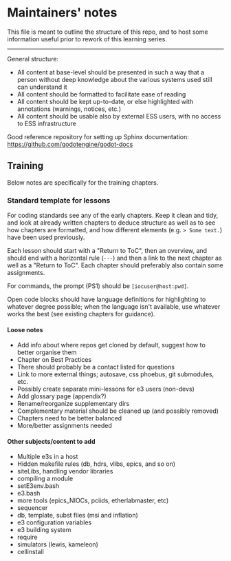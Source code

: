 # Maintainers' notes

This file is meant to outline the structure of this repo, and to host some information useful prior to rework of this learning series.

---

General structure:
- All content at base-level should be presented in such a way that a person without deep knowledge about the various systems used still can understand it
- All content should be formatted to facilitate ease of reading
- All content should be kept up-to-date, or else highlighted with annotations (warnings, notices, etc.)
- All content should be usable also by external ESS users, with no access to ESS infrastructure

Good reference repository for setting up Sphinx documentation: https://github.com/godotengine/godot-docs

## Training

Below notes are specifically for the training chapters.

### Standard template for lessons

For coding standards see any of the early chapters. Keep it clean and tidy, and look at already written chapters to deduce structure as well as to see how chapters are formatted, and how different elements (e.g. `> Some text.`) have been used previously.

Each lesson should start with a "Return to ToC", then an overview, and should end with a horizontal rule (`---`) and then a link to the next chapter as well as a "Return to ToC". Each chapter should preferably also contain some assignments.

For commands, the prompt (PS1) should be `[iocuser@host:pwd]`.

Open code blocks should have language definitions for highlighting to whatever degree possible; when the language isn't available, use whatever works the best (see existing chapters for guidance).

#### Loose notes

- Add info about where repos get cloned by default, suggest how to better organise them
- Chapter on Best Practices
- There should probably be a contact listed for questions
- Link to more external things; autosave, css phoebus, git submodules, etc.
- Possibly create separate mini-lessons for e3 users (non-devs)
- Add glossary page (appendix?)
- Rename/reorganize supplementary dirs
- Complementary material should be cleaned up (and possibly removed)
- Chapters need to be better balanced
- More/better assignments needed

#### Other subjects/content to add

- Multiple e3s in a host
- Hidden makefile rules (db, hdrs, vlibs, epics, and so on)
- siteLibs, handling vendor libraries
- compiling a module
- setE3env.bash
- e3.bash
- more tools (epics_NIOCs, pciids, etherlabmaster, etc)
- sequencer
- db, template, subst files (msi and inflation)
- e3 configuration variables
- e3 building system
- require
- simulators (lewis, kameleon)
- cellinstall
